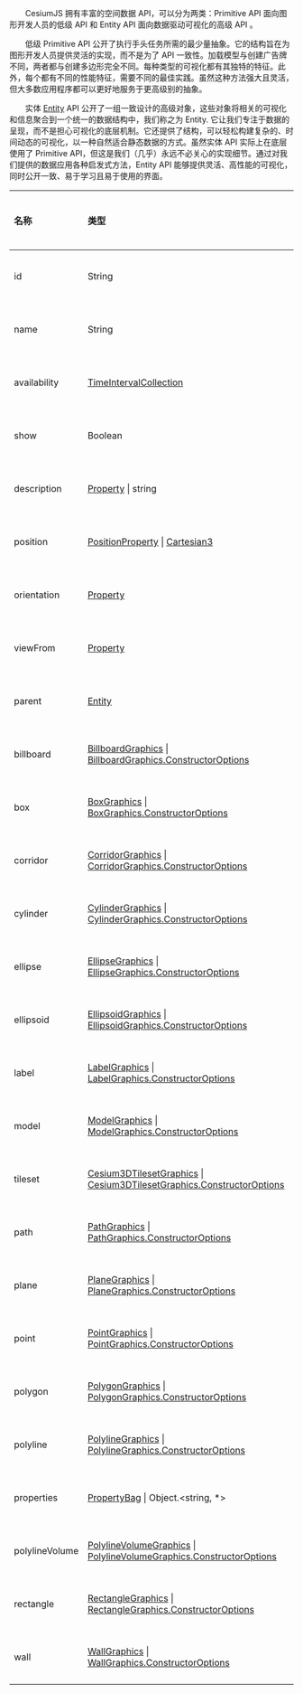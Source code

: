 &emsp;&emsp;CesiumJS 拥有丰富的空间数据 API，可以分为两类：Primitive API 面向图形开发人员的低级 API 和 Entity API 面向数据驱动可视化的高级 API 。

&emsp;&emsp;低级 Primitive API 公开了执行手头任务所需的最少量抽象。它的结构旨在为图形开发人员提供灵活的实现，而不是为了 API 一致性。加载模型与创建广告牌不同，两者都与创建多边形完全不同。每种类型的可视化都有其独特的特征。此外，每个都有不同的性能特征，需要不同的最佳实践。虽然这种方法强大且灵活，但大多数应用程序都可以更好地服务于更高级别的抽象。

&emsp;&emsp;实体 [Entity](https://staven630.github.io/cesium-doc-zh/Entity.html) API 公开了一组一致设计的高级对象，这些对象将相关的可视化和信息聚合到一个统一的数据结构中，我们称之为 Entity. 它让我们专注于数据的呈现，而不是担心可视化的底层机制。它还提供了结构，可以轻松构建复杂的、时间动态的可视化，以一种自然适合静态数据的方式。虽然实体 API 实际上在底层使用了 Primitive API，但这是我们（几乎）永远不必关心的实现细节。通过对我们提供的数据应用各种启发式方法，Entity API 能够提供灵活、高性能的可视化，同时公开一致、易于学习且易于使用的界面。

| 名称           | 类型                                                                                                                                                                                                                                          | 是否必填 | 描述                                          |
| :------------- | :-------------------------------------------------------------------------------------------------------------------------------------------------------------------------------------------------------------------------------------------- | :------- | :-------------------------------------------- |
| id             | String                                                                                                                                                                                                                                        | <可选>   | 此对象的唯一标识符。如果未提供，则生成 GUID。 |
| name           | String                                                                                                                                                                                                                                        | <可选>   | 显示给用户的可读名称。它不必是唯一的。        |
| availability   | [TimeIntervalCollection](https://staven630.github.io/cesium-doc-zh/TimeIntervalCollection.html)                                                                                                                                               | <可选>   | 与此对象关联的可用性（如果有）。              |
| show           | Boolean                                                                                                                                                                                                                                       | <可选>   | 一个布尔值，指示是否显示实体及其子项。        |
| description    | [Property](https://staven630.github.io/cesium-doc-zh/Property.html) \| string                                                                                                                                                                 | <可选>   | 指定此实体的 HTML 描述的字符串属性。          |
| position       | [PositionProperty](https://staven630.github.io/cesium-doc-zh/PositionProperty.html) \| [Cartesian3](https://staven630.github.io/cesium-doc-zh/Cartesian3.html)                                                                                | <可选>   | 指定实体位置的属性。                          |
| orientation    | [Property](https://staven630.github.io/cesium-doc-zh/Property.html)                                                                                                                                                                           | <可选>   | 指定实体方向的属性。.                         |
| viewFrom       | [Property](https://staven630.github.io/cesium-doc-zh/Property.html)                                                                                                                                                                           | <可选>   | 查看此对象的建议初始偏移量。                  |
| parent         | [Entity](https://staven630.github.io/cesium-doc-zh/Entity.html)                                                                                                                                                                               | <可选>   | 与该实体关联的父实体。                        |
| billboard      | [BillboardGraphics](https://staven630.github.io/cesium-doc-zh/BillboardGraphics.html) \| [BillboardGraphics.ConstructorOptions](https://staven630.github.io/cesium-doc-zh/BillboardGraphics.html#.ConstructorOptions)                         | <可选>   | 与此实体关联的广告牌。                        |
| box            | [BoxGraphics](https://staven630.github.io/cesium-doc-zh/BoxGraphics.html) \| [BoxGraphics.ConstructorOptions](https://staven630.github.io/cesium-doc-zh/BoxGraphics.html#.ConstructorOptions)                                                 | <可选>   | 与此实体关联的框。                            |
| corridor       | [CorridorGraphics](https://staven630.github.io/cesium-doc-zh/CorridorGraphics.html) \| [CorridorGraphics.ConstructorOptions](https://staven630.github.io/cesium-doc-zh/CorridorGraphics.html#.ConstructorOptions)                             | <可选>   | 与该实体关联的走廊。                          |
| cylinder       | [CylinderGraphics](https://staven630.github.io/cesium-doc-zh/CylinderGraphics.html) \| [CylinderGraphics.ConstructorOptions](https://staven630.github.io/cesium-doc-zh/CylinderGraphics.html#.ConstructorOptions)                             | <可选>   | 与该实体关联的圆柱体。                        |
| ellipse        | [EllipseGraphics](https://staven630.github.io/cesium-doc-zh/EllipseGraphics.html) \| [EllipseGraphics.ConstructorOptions](https://staven630.github.io/cesium-doc-zh/EllipseGraphics.html#.ConstructorOptions)                                 | <可选>   | 与该实体关联的圆柱体与此实体关联的椭圆。      |
| ellipsoid      | [EllipsoidGraphics](https://staven630.github.io/cesium-doc-zh/EllipsoidGraphics.html) \| [EllipsoidGraphics.ConstructorOptions](https://staven630.github.io/cesium-doc-zh/EllipsoidGraphics.html#.ConstructorOptions)                         | <可选>   | 与该实体关联的椭球。                          |
| label          | [LabelGraphics](https://staven630.github.io/cesium-doc-zh/LabelGraphics.html) \| [LabelGraphics.ConstructorOptions](https://staven630.github.io/cesium-doc-zh/LabelGraphics.html#.ConstructorOptions)                                         | <可选>   | 与此实体关联的 options.label。                |
| model          | [ModelGraphics](https://staven630.github.io/cesium-doc-zh/ModelGraphics.html) \| [ModelGraphics.ConstructorOptions](https://staven630.github.io/cesium-doc-zh/ModelGraphics.html#.ConstructorOptions)                                         | <可选>   | 与此实体关联的模型。                          |
| tileset        | [Cesium3DTilesetGraphics](https://staven630.github.io/cesium-doc-zh/Cesium3DTilesetGraphics.html) \| [Cesium3DTilesetGraphics.ConstructorOptions](https://staven630.github.io/cesium-doc-zh/Cesium3DTilesetGraphics.html#.ConstructorOptions) | <可选>   | 与该实体关联的 3D Tiles 图块集。              |
| path           | [PathGraphics](https://staven630.github.io/cesium-doc-zh/PathGraphics.html) \| [PathGraphics.ConstructorOptions](https://staven630.github.io/cesium-doc-zh/PathGraphics.html#.ConstructorOptions)                                             | <可选>   | 与此实体关联的路径。                          |
| plane          | [PlaneGraphics](https://staven630.github.io/cesium-doc-zh/PlaneGraphics.html) \| [PlaneGraphics.ConstructorOptions](https://staven630.github.io/cesium-doc-zh/PlaneGraphics.html#.ConstructorOptions)                                         | <可选>   | 与该实体关联的位面。                          |
| point          | [PointGraphics](https://staven630.github.io/cesium-doc-zh/PointGraphics.html) \| [PointGraphics.ConstructorOptions](https://staven630.github.io/cesium-doc-zh/PointGraphics.html#.ConstructorOptions)                                         | <可选>   | 与该实体关联的点。                            |
| polygon        | [PolygonGraphics](https://staven630.github.io/cesium-doc-zh/PolygonGraphics.html) \| [PolygonGraphics.ConstructorOptions](https://staven630.github.io/cesium-doc-zh/PolygonGraphics.html#.ConstructorOptions)                                 | <可选>   | 与该实体关联的多边形。                        |
| polyline       | [PolylineGraphics](https://staven630.github.io/cesium-doc-zh/PolylineGraphics.html) \| [PolylineGraphics.ConstructorOptions](https://staven630.github.io/cesium-doc-zh/PolylineGraphics.html#.ConstructorOptions)                             | <可选>   | 与该实体关联的折线。                          |
| properties     | [PropertyBag](https://staven630.github.io/cesium-doc-zh/PropertyBag.html) \| Object.<string, \*>                                                                                                                                              | <可选>   | 与该实体关联的任意属性。                      |
| polylineVolume | [PolylineVolumeGraphics](https://staven630.github.io/cesium-doc-zh/PolylineVolumeGraphics.html) \| [PolylineVolumeGraphics.ConstructorOptions](https://staven630.github.io/cesium-doc-zh/PolylineVolumeGraphics.html#.ConstructorOptions)     | <可选>   | 与此实体关联的 polylineVolume。.              |
| rectangle      | [RectangleGraphics](https://staven630.github.io/cesium-doc-zh/RectangleGraphics.html) \| [RectangleGraphics.ConstructorOptions](https://staven630.github.io/cesium-doc-zh/RectangleGraphics.html#.ConstructorOptions)                         | <可选>   | 与此实体关联的矩形。                          |
| wall           | [WallGraphics](https://staven630.github.io/cesium-doc-zh/WallGraphics.html) \| [WallGraphics.ConstructorOptions](https://staven630.github.io/cesium-doc-zh/WallGraphics.html#.ConstructorOptions)                                             | <可选>   | 与该实体关联的墙。                            |
